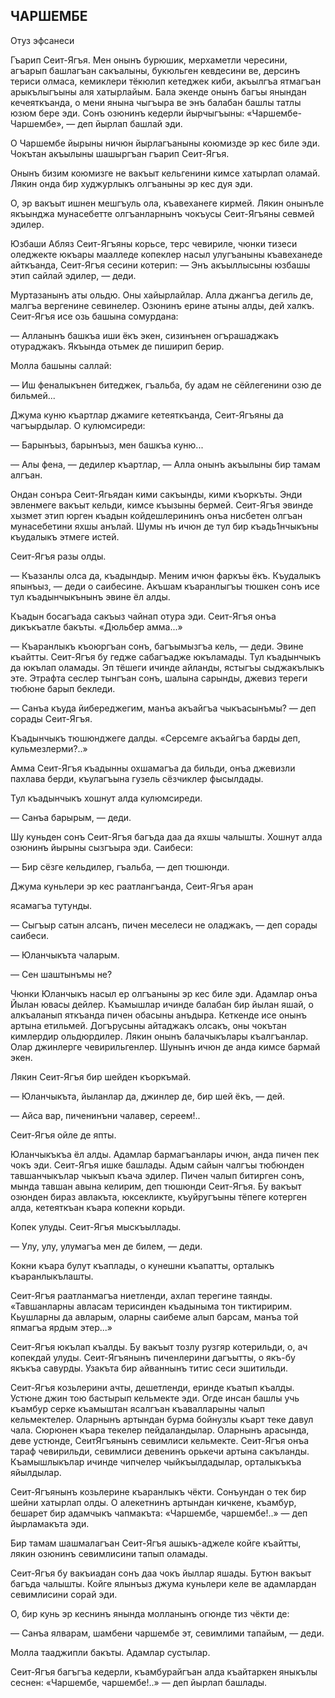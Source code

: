 ## ЧАРШЕМБЕ

Отуз эфсанеси

Гъарип Сеит-Ягъя.
Мен онынъ бурюшик, мерхаметли чересини, агъарып башлагъан сакъалыны, букюльген кевдесини ве, дерсинъ териси олмаса, кемиклери тёкюлип кетеджек киби, акъылгъа ятмагъан арыкълыгъыны аля хатырлайым.
Бала экенде онынъ багъы янындан кечеяткъанда, о мени янына чыгъыра ве энъ балабан башлы татлы юзюм бере эди.
Сонъ озюнинъ кедерли йырчыгъыны: «Чаршембе-Чаршембе», — деп йырлап башлай эди.

О Чаршембе йырыны ничюн йырлагъаныны коюмизде эр кес биле эди.
Чокътан акъылыны шашыргъан гъарип Сеит-Ягъя.

Онынъ бизим коюмизге не вакъыт кельгенини кимсе хатырлап оламай.
Лякин онда бир худжурлыкъ олгъаныны эр кес дуя эди.

О, эр вакъыт ишнен мешгъуль ола, къавеханеге кирмей.
Лякин онынъле якъынджа мунасебетте олгъанларнынъ чокъусы Сеит-Ягъяны севмей эдилер.

Юзбаши Абляз Сеит-Ягъяны корьсе, терс чевириле, чюнки тизеси оледжекте юкъары маалледе копеклер насыл улугъаныны къавеханеде айткъанда, Сеит-Ягъя сесини котерип:
— Энъ акъыллысыны юзбашы этип сайлай эдилер, — деди.

Муртазанынъ аты ольдю.
Оны хайырлайлар.
Алла джангъа дегиль де, малгъа вергенине севинелер.
Озюнинъ ерине атыны алды, дей халкъ.
Сеит-Ягъя исе озь башына сомурдана:

— Алланынъ башкъа иши ёкъ экен, сизинънен огърашаджакъ отураджакъ.
Якъында отьмек де пиширип берир.

Молла башыны саллай:

— Иш феналыкънен битеджек, гъальба, бу адам не сёйлегенини озю де бильмей...

Джума куню къартлар джамиге кетеяткъанда, Сеит-Ягъяны да чагъырдылар.
О кулюмсиреди:

— Барынъыз, барынъыз, мен башкъа куню...

— Алы фена, — дедилер къартлар, — Алла онынъ акъылыны бир тамам алгъан.

Ондан сонъра Сеит-Ягьядан кими сакъынды, кими къоркъты.
Энди эвленмеге вакъыт кельди, кимсе къызыны бермей.
Сеит-Ягъя эвинде хызмет этип юрген къадын койдешлерининъ онъа нисбетен олгъан мунасебетини яхшы анълай.
Шумы нъ ичюн де тул бир къадь1нчыкъны къудалыкъ этмеге истей.

Сеит-Ягъя разы олды.

— Къазанлы олса да, къадындыр.
Меним ичюн фаркъы ёкъ.
Къудалыкъ япынъыз, — деди о саибесине.
Акъшам къаранлыгъы тюшкен сонъ исе тул къадынчыкънынъ эвине ёл алды.

Къадын босагъада сакъыз чайнап отура эди.
Сеит-Ягъя онъа дикъкъатле бакъты.
«Дюльбер амма...»

— Къаранлыкъ къоюргъан сонъ, багъымызгъа кель, — деди.
Эвине къайтты.
Сеит-Ягъя бу гедже сабагъадже юкъламады.
Тул къадынчыкъ да юкълап оламады.
Эп тёшеги ичинде айланды, ястыгъы сыджакълыкъ эте.
Этрафта сеслер тынгъан сонъ, шалына сарынды, джевиз тереги тюбюне барып бекледи.

— Санъа къуда йибереджегим, манъа акъайгъа чыкъасынъмы? — деп сорады Сеит-Ягъя.

Къадынчыкъ тюшюнджеге далды.
«Серсемге акъайгъа барды деп, кульмезлерми?..»

Амма Сеит-Ягъя къадынны охшамагъа да бильди, онъа джевизли пахлава берди, къулагъына гузель сёзчиклер фысылдады.

Тул къадынчыкъ хошнут алда кулюмсиреди.

— Санъа барырым, — деди.

Шу куньден сонъ Сеит-Ягъя багъда даа да яхшы чалышты.
Хошнут алда озюнинъ йырыны сызгъыра эди.
Саибеси:

— Бир сёзге кельдилер, гъальба, — деп тюшюнди.

Джума куньлери эр кес раатлангъанда, Сеит-Ягъя аран

ясамагъа тутунды.

— Сыгъыр сатын алсанъ, пичен меселеси не оладжакъ, — деп сорады саибеси.

— Юланчыкъта чаларым.

— Сен шаштынъмы не?

Чюнки Юланчыкъ насыл ер олгъаныны эр кес биле эди.
Адамлар онъа Йылан ювасы дейлер.
Къамышлар ичинде балабан бир йылан яшай, о алкъаланып яткъанда пичен обасыны анъдыра.
Кеткенде исе онынъ артына етильмей.
Догърусыны айтаджакъ олсакъ, оны чокътан кимлердир ольдюрдилер.
Лякин онынъ балачыкълары къалгъанлар.
Олар джинлерге чевирильгенлер.
Шунынъ ичюн де анда кимсе бармай экен.

Лякин Сеит-Ягъя бир шейден къоркъмай.

— Юланчыкъта, йыланлар да, джинлер де, бир шей ёкъ, — дей.

— Айса вар, пиченинъни чалавер, сереем!..

Сеит-Ягъя ойле де япты.

Юланчыкъкъа ёл алды.
Адамлар бармагъанлары ичюн, анда пичен пек чокъ эди.
Сеит-Ягъя ишке башлады.
Адым сайын чалгъы тюбюнден тавшанчыкълар чыкъып къача эдилер.
Пичен чалып битирген сонъ, мында тавшан авына келирим, деп тюшюнди Сеит-Ягъя.
Бу вакъыт озюнден бираз авлакъта, юксекликте, къуйругъыны тёпеге котерген алда, кетеяткъан къара копекни корьди.

Копек улуды.
Сеит-Ягъя мыскъыллады.

— Улу, улу, улумагъа мен де билем, — деди.

Кокни къара булут къаплады, о кунешни къапатты, орталыкъ къаранлыкълашты.

Сеит-Ягъя раатланмагъа ниетленди, ахлап терегине таянды.
«Тавшанларны авласам терисинден къадыныма тон тиктиририм.
Кьушларны да авларым, оларны саибеме алып барсам, манъа той япмагъа ярдым этер...»

Сеит-Ягъя юкълап къалды.
Бу вакъыт тозлу рузгяр котерильди, о, ач копекдай улуды.
Сеит-Ягъянынъ пиченлерини дагъытты, о якъ-бу якъкъа савурды.
Узакъта бир айваннынъ титис сеси эшитильди.

Сеит-Ягъя козьлерини ачты, дешетленди, еринде къатып къалды.
Устюне джин тою бастырып кельмекте эди.
Огде инсан башлы учь къамбур серке къамыштан ясалгъан къавалларыны чалып кельмектелер.
Оларнынъ артындан бурма бойнузлы къарт теке давул чала.
Сюрюнен къара текелер пейдаландылар.
Оларнынъ арасында, деве устюнде, СеитЯгъянынъ севимлиси кельмекте.
Сеит-Ягъя онъа тараф чевирильди, севимлиси девенинъ орькечи артына сакъланды.
Къамышлыкълар ичинде чипчелер чыйкъылдадылар, орталыкъкъа яйылдылар.

Сеит-Ягъянынъ козьлерине къаранлыкъ чёкти.
Сонъундан о тек бир шейни хатырлап олды.
О алекетнинъ артындан кичкене, къамбур, бешарет бир адамчыкъ чапмакъта: «Чаршембе, чаршембе!..» — деп йырламакъта эди.

Бир тамам шашмалагъан Сеит-Ягъя ашыкъ-аджеле койге къайтты, лякин озюнинъ севимлисини тапып оламады.

Сеит-Ягъя бу вакъиадан сонъ даа чокъ йыллар яшады.
Бутюн вакъыт багъда чалышты.
Койге ялынъыз джума куньлери келе ве адамлардан севимлисини сорай эди.

О, бир кунь эр кеснинъ янында молланынъ огюнде тиз чёкти де:

— Санъа ялварам, шамбени чаршембе эт, севимлими тапайым, — деди.

Молла тааджипли бакъты.
Адамлар сустылар.

Сеит-Ягъя багъгъа кедерли, къамбурайгъан алда къайтаркен яныкълы сеснен: «Чаршембе, чаршембе!..» — деп йырлап башлады.
